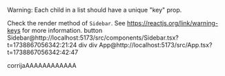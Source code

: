 Warning: Each child in a list should have a unique "key" prop.

Check the render method of `Sidebar`. See https://reactjs.org/link/warning-keys for more information.
button
Sidebar@http://localhost:5173/src/components/Sidebar.tsx?t=1738867056342:21:24
div
div
App@http://localhost:5173/src/App.tsx?t=1738867056342:42:47

corrijaAAAAAAAAAAAA